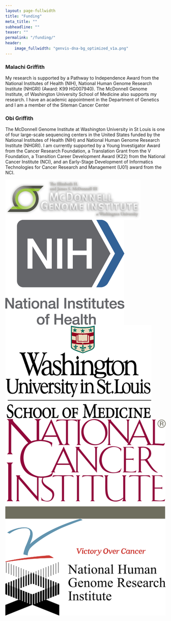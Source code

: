 ```yaml
---
layout: page-fullwidth
title: "Funding"
meta_title: ""
subheadline: ""
teaser: ""
permalink: "/funding/"
header:
    image_fullwidth: "genvis-dna-bg_optimized_v1a.png"
---
```


### Malachi Griffith
My research is supported by a Pathway to Independence Award from the National Institutes of Health (NIH), National Human Genome Research Institute (NHGRI) (Award: K99 HG007940). The McDonnell Genome Institute, of Washington University School of Medicine also supports my research. I have an academic appointment in the Department of Genetics and I am a member of the Siteman Cancer Center

### Obi Griffith
The McDonnell Genome Institute at Washington University in St Louis is one of four large-scale sequencing centers in the United States funded by the National Institutes of Health (NIH) and National Human Genome Research Institute (NHGRI). I am currently supported by a Young Investigator Award from the Cancer Research Foundation, a Translation Grant from the V Foundation, a Transition Career Development Award (K22) from the National Cancer Institute (NCI), and an Early-Stage Development of Informatics Technologies for Cancer Research and Management (U01) award from the NCI.


<div class="row">
  <div class="small-3 small-centered columns">
    <img src="/assets/img/funding/mgi_logo_shadow.png" class="float-center">
  </div>
  <div class="small-3 small-centered columns">
    <img src="/assets/img/funding/NIH_Master_Logo_Vertical_2Color.png" class="float-center">
  </div>
  <div class="small-3 small-centered columns">
    <img src="/assets/img/funding/WUSTL_Medicine.png" class="float-center">
  </div>
</div>
<div class="row">
  <div class="small-3 small-centered columns">
    <img src="/assets/img/funding/US-NIH-NCI-Logo.png" class="float-center">
  </div>
  <div class="small-3 small-centered columns">
    <img src="/assets/img/funding/V_foundation.png" class="float-center">
  </div>
  <div class="small-3 small-centered columns">
    <img src="/assets/img/funding/US-NIH-NHGRI-Logo.png" class="float-center">
  </div>
</div>
